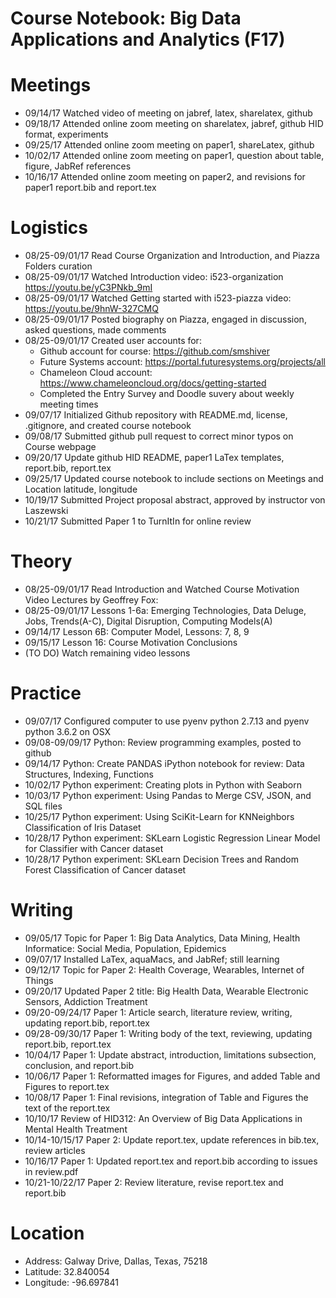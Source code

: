 # Course Notebook: Big Data Applications and Analytics (F17)

# Meetings
* 09/14/17  Watched video of meeting on jabref, latex, sharelatex, github 
* 09/18/17  Attended online zoom meeting on sharelatex, jabref, github HID format, experiments
* 09/25/17  Attended online zoom meeting on paper1, shareLatex, github
* 10/02/17  Attended online zoom meeting on paper1, question about table, figure, JabRef references
* 10/16/17  Attended online zoom meeting on paper2, and revisions for paper1 report.bib and report.tex

# Logistics    
*	08/25-09/01/17  Read Course Organization and Introduction, and Piazza Folders curation
* 08/25-09/01/17  Watched Introduction video: i523-organization https://youtu.be/yC3PNkb_9mI  
* 08/25-09/01/17  Watched Getting started with i523-piazza video: https://youtu.be/9hnW-327CMQ 
* 08/25-09/01/17  Posted biography on Piazza, engaged in discussion, asked questions, made comments
* 08/25-09/01/17  Created user accounts for: 
  * Github account for course: https://github.com/smshiver
  * Future Systems account: https://portal.futuresystems.org/projects/all
  * Chameleon Cloud account: https://www.chameleoncloud.org/docs/getting-started
  * Completed the Entry Survey and Doodle suvery about weekly meeting times
* 09/07/17  Initialized Github repository with README.md, license, .gitignore, and created course notebook
* 09/08/17  Submitted github pull request to correct minor typos on Course webpage 
* 09/20/17  Update github HID README, paper1 LaTex templates, report.bib, report.tex 
* 09/25/17  Updated course notebook to include sections on Meetings and Location latitude, longitude
* 10/19/17  Submitted Project proposal abstract, approved by instructor von Laszewski
* 10/21/17  Submitted Paper 1 to TurnItIn for online review

#  Theory
* 08/25-09/01/17  Read Introduction and Watched Course Motivation Video Lectures by Geoffrey Fox:
* 08/25-09/01/17  Lessons 1-6a: Emerging Technologies, Data Deluge, Jobs, Trends(A-C), Digital Disruption, Computing Models(A)
* 09/14/17  Lesson 6B: Computer Model, Lessons: 7, 8, 9
* 09/15/17  Lesson 16: Course Motivation Conclusions
* (TO DO)  Watch remaining video lessons

# Practice
* 09/07/17  Configured computer to use pyenv python 2.7.13 and pyenv python 3.6.2 on OSX
* 09/08-09/09/17  Python: Review programming examples, posted to github 
* 09/14/17  Python: Create PANDAS iPython notebook for review: Data Structures, Indexing, Functions
* 10/02/17  Python experiment: Creating plots in Python with Seaborn
* 10/03/17  Python experiment: Using Pandas to Merge CSV, JSON, and SQL files
* 10/25/17  Python experiment: Using SciKit-Learn for KNNeighbors Classification of Iris Dataset
* 10/28/17  Python experiment: SKLearn Logistic Regression Linear Model for Classifier with Cancer dataset
* 10/28/17  Python experiment: SKLearn Decision Trees and Random Forest Classification of Cancer dataset

# Writing
* 09/05/17  Topic for Paper 1: Big Data Analytics, Data Mining, Health Informatice: Social Media, Population, Epidemics 
* 09/07/17  Installed LaTex, aquaMacs, and JabRef; still learning
* 09/12/17  Topic for Paper 2: Health Coverage, Wearables, Internet of Things 
* 09/20/17  Updated Paper 2 title: Big Health Data, Wearable Electronic Sensors, Addiction Treatment
* 09/20-09/24/17  Paper 1: Article search, literature review, writing, updating report.bib, report.tex
* 09/28-09/30/17  Paper 1: Writing body of the text, reviewing, updating report.bib, report.tex
* 10/04/17  Paper 1: Update abstract, introduction, limitations subsection, conclusion, and report.bib
* 10/06/17  Paper 1: Reformatted images for Figures, and added Table and Figures to report.tex
* 10/08/17  Paper 1: Final revisions, integration of Table and Figures the text of the report.tex
* 10/10/17  Review of HID312: An Overview of Big Data Applications in Mental Health Treatment
* 10/14-10/15/17  Paper 2: Update report.tex, update references in bib.tex, review articles 
* 10/16/17  Paper 1: Updated report.tex and report.bib according to issues in review.pdf
* 10/21-10/22/17 Paper 2: Review literature, revise report.tex and report.bib

# Location
* Address: Galway Drive, Dallas, Texas, 75218
* Latitude: 32.840054
* Longitude: -96.697841
